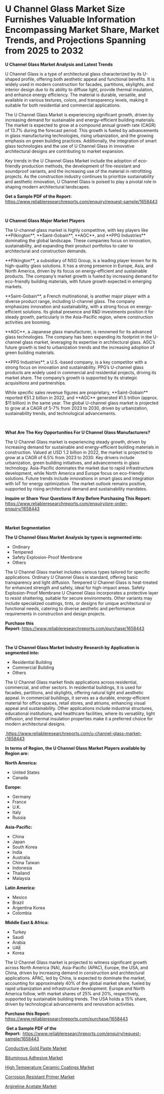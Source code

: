 <p><h1>U Channel Glass Market Size Furnishes Valuable Information Encompassing Market Share, Market Trends, and Projections Spanning from 2025 to 2032</h1></p><p><strong>U Channel Glass Market Analysis and Latest Trends</strong></p>
<p><p>U Channel Glass is a type of architectural glass characterized by its U-shaped profile, offering both aesthetic appeal and functional benefits. It is widely used in modern construction for facades, partitions, skylights, and interior design due to its ability to diffuse light, provide thermal insulation, and enhance energy efficiency. The material is durable, versatile, and available in various textures, colors, and transparency levels, making it suitable for both residential and commercial applications.</p><p>The U Channel Glass Market is experiencing significant growth, driven by increasing demand for sustainable and energy-efficient building materials. The market is expected to grow at a compound annual growth rate (CAGR) of 13.7% during the forecast period. This growth is fueled by advancements in glass manufacturing technologies, rising urbanization, and the growing emphasis on green building practices. Additionally, the integration of smart glass technologies and the use of U Channel Glass in innovative architectural designs are contributing to market expansion.</p><p>Key trends in the U Channel Glass Market include the adoption of eco-friendly production methods, the development of fire-resistant and soundproof variants, and the increasing use of the material in retrofitting projects. As the construction industry continues to prioritize sustainability and aesthetic innovation, U Channel Glass is poised to play a pivotal role in shaping modern architectural landscapes.</p></p>
<p><strong>Get a Sample PDF of the Report:&nbsp;</strong> <a href="https://www.reliableresearchreports.com/enquiry/request-sample/1658443?utm_campaign=38&utm_medium=2&utm_source=Github&utm_content=ia&utm_term=26012025&utm_id=u-channel-glass">https://www.reliableresearchreports.com/enquiry/request-sample/1658443</a></p>
<p>&nbsp;</p>
<p><strong>U Channel Glass Major Market Players</strong></p>
<p><p>The U-channel glass market is highly competitive, with key players like **Pilkington**, **Saint-Gobain**, **AGC**, and **PPG Industries** dominating the global landscape. These companies focus on innovation, sustainability, and expanding their product portfolios to cater to architectural and construction demands.</p><p>**Pilkington**, a subsidiary of NSG Group, is a leading player known for its high-quality glass solutions. It has a strong presence in Europe, Asia, and North America, driven by its focus on energy-efficient and sustainable products. The company’s market growth is fueled by increasing demand for eco-friendly building materials, with future growth expected in emerging markets.</p><p>**Saint-Gobain**, a French multinational, is another major player with a diverse product range, including U-channel glass. The company emphasizes innovation and sustainability, with a strong focus on energy-efficient solutions. Its global presence and R&D investments position it for steady growth, particularly in the Asia-Pacific region, where construction activities are booming.</p><p>**AGC**, a Japanese glass manufacturer, is renowned for its advanced glass technologies. The company has been expanding its footprint in the U-channel glass market, leveraging its expertise in architectural glass. AGC’s future growth is tied to urbanization trends and the increasing adoption of green building materials.</p><p>**PPG Industries**, a U.S.-based company, is a key competitor with a strong focus on innovation and sustainability. PPG’s U-channel glass products are widely used in commercial and residential projects, driving its market share. The company’s growth is supported by its strategic acquisitions and partnerships.</p><p>While specific sales revenue figures are proprietary, **Saint-Gobain** reported €51.2 billion in 2022, and **AGC** generated ¥1.5 trillion (approx. $11 billion) in the same year. The global U-channel glass market is projected to grow at a CAGR of 5-7% from 2023 to 2030, driven by urbanization, sustainability trends, and technological advancements.</p></p>
<p>&nbsp;</p>
<p><strong>What Are The Key Opportunities For U Channel Glass Manufacturers?</strong></p>
<p><p>The U Channel Glass market is experiencing steady growth, driven by increasing demand for sustainable and energy-efficient building materials in construction. Valued at USD 1.2 billion in 2022, the market is projected to grow at a CAGR of 6.5% from 2023 to 2030. Key drivers include urbanization, green building initiatives, and advancements in glass technology. Asia-Pacific dominates the market due to rapid infrastructure development, while North America and Europe focus on eco-friendly solutions. Future trends include innovations in smart glass and integration with IoT for energy optimization. The market outlook remains positive, supported by rising architectural demand and sustainability mandates.</p></p>
<p><strong>Inquire or Share Your Questions If Any Before Purchasing This Report:</strong> <a href="https://www.reliableresearchreports.com/enquiry/pre-order-enquiry/1658443?utm_campaign=38&utm_medium=2&utm_source=Github&utm_content=ia&utm_term=26012025&utm_id=u-channel-glass">https://www.reliableresearchreports.com/enquiry/pre-order-enquiry/1658443</a></p>
<p>&nbsp;</p>
<p><strong>Market Segmentation</strong></p>
<p><strong>The U Channel Glass Market Analysis by types is segmented into:</strong></p>
<p><ul><li>Ordinary</li><li>Tempered</li><li>Safety Explosion-Proof Membrane</li><li>Others</li></ul></p>
<p><p>The U Channel Glass market includes various types tailored for specific applications. Ordinary U Channel Glass is standard, offering basic transparency and light diffusion. Tempered U Channel Glass is heat-treated for enhanced strength and safety, ideal for high-impact areas. Safety Explosion-Proof Membrane U Channel Glass incorporates a protective layer to resist shattering, suitable for secure environments. Other variants may include specialized coatings, tints, or designs for unique architectural or functional needs, catering to diverse aesthetic and performance requirements in construction and design projects.</p></p>
<p><strong>Purchase this Report:&nbsp;</strong><a href="https://www.reliableresearchreports.com/purchase/1658443?utm_campaign=38&utm_medium=2&utm_source=Github&utm_content=ia&utm_term=26012025&utm_id=u-channel-glass">https://www.reliableresearchreports.com/purchase/1658443</a></p>
<p>&nbsp;</p>
<p><strong>The U Channel Glass Market Industry Research by Application is segmented into:</strong></p>
<p><ul><li>Residential Building</li><li>Commercial Building</li><li>Others</li></ul></p>
<p><p>The U Channel Glass market finds applications across residential, commercial, and other sectors. In residential buildings, it is used for facades, partitions, and skylights, offering natural light and aesthetic appeal. In commercial buildings, it serves as a durable, energy-efficient material for office spaces, retail stores, and atriums, enhancing visual appeal and sustainability. Other applications include industrial structures, educational institutions, and healthcare facilities, where its versatility, light diffusion, and thermal insulation properties make it a preferred choice for modern architectural designs.</p></p>
<p><a href="https://www.reliableresearchreports.com/u-channel-glass-market-r1658443?utm_campaign=38&utm_medium=2&utm_source=Github&utm_content=ia&utm_term=26012025&utm_id=u-channel-glass">&nbsp;https://www.reliableresearchreports.com/u-channel-glass-market-r1658443</a></p>
<p><strong>In terms of Region, the U Channel Glass Market Players available by Region are:</strong></p>
<p>
    <p> <strong> North America: </strong>
        <ul>
            <li>United States</li>
            <li>Canada</li>
        </ul>
        </p> 
    <p> <strong> Europe: </strong>
        <ul>
            <li>Germany</li>
            <li>France</li>
            <li>U.K.</li>
            <li>Italy</li>
            <li>Russia</li>
        </ul>
        </p> 
    <p> <strong> Asia-Pacific: </strong>
        <ul>
            <li>China</li>
            <li>Japan</li>
            <li>South Korea</li>
            <li>India</li>
            <li>Australia</li>
            <li>China Taiwan</li>
            <li>Indonesia</li>
            <li>Thailand</li>
            <li>Malaysia</li>
        </ul>
        </p> 
    <p> <strong> Latin America: </strong>
        <ul>
            <li>Mexico</li>
            <li>Brazil</li>
            <li>Argentina Korea</li>
            <li>Colombia</li>
        </ul>
        </p> 
    <p> <strong> Middle East & Africa: </strong>
        <ul>
            <li>Turkey</li>
            <li>Saudi</li>
            <li>Arabia</li>
            <li>UAE</li>
            <li>Korea</li>
        </ul>
    </p>
    </p>
<p><p>The U Channel Glass market is projected to witness significant growth across North America (NA), Asia-Pacific (APAC), Europe, the USA, and China, driven by increasing demand in construction and architectural applications. APAC, led by China, is expected to dominate the market, accounting for approximately 40% of the global market share, fueled by rapid urbanization and infrastructure development. Europe and North America follow, with market shares of 25% and 20%, respectively, supported by sustainable building trends. The USA holds a 15% share, driven by technological advancements and renovation activities.</p></p>
<p><strong>Purchase this Report: </strong><a href="https://www.reliableresearchreports.com/purchase/1658443?utm_campaign=38&utm_medium=2&utm_source=Github&utm_content=ia&utm_term=26012025&utm_id=u-channel-glass">https://www.reliableresearchreports.com/purchase/1658443</a></p>
<p>&nbsp;<strong>Get a Sample PDF of the Report:&nbsp;&nbsp;</strong><a href="https://www.reliableresearchreports.com/enquiry/request-sample/1658443?utm_campaign=38&utm_medium=2&utm_source=Github&utm_content=ia&utm_term=26012025&utm_id=u-channel-glass">https://www.reliableresearchreports.com/enquiry/request-sample/1658443</a></p>
<p><strong></strong></p>
<p><p><a href="https://github.com/biomochaben4/Market-Research-Report-List-1/blob/main/conductive-gold-paste-market.md?utm_campaign=38&utm_medium=2&utm_source=Github&utm_content=ia&utm_term=26012025&utm_id=u-channel-glass">Conductive Gold Paste Market</a></p><p><a href="https://github.com/penglatilles/Market-Research-Report-List-1/blob/main/bituminous-adhesive-market.md?utm_campaign=38&utm_medium=2&utm_source=Github&utm_content=ia&utm_term=26012025&utm_id=u-channel-glass">Bituminous Adhesive Market</a></p><p><a href="https://github.com/akaalahk/Market-Research-Report-List-1/blob/main/high-temperature-ceramic-coatings-market.md?utm_campaign=38&utm_medium=2&utm_source=Github&utm_content=ia&utm_term=26012025&utm_id=u-channel-glass">High Temperature Ceramic Coatings Market</a></p><p><a href="https://github.com/saaindosya/Market-Research-Report-List-1/blob/main/corrosion-resistant-primer-market.md?utm_campaign=38&utm_medium=2&utm_source=Github&utm_content=ia&utm_term=26012025&utm_id=u-channel-glass">Corrosion Resistant Primer Market</a></p><p><a href="https://github.com/agdonthisa/Market-Research-Report-List-1/blob/main/argireline-acetate-market.md?utm_campaign=38&utm_medium=2&utm_source=Github&utm_content=ia&utm_term=26012025&utm_id=u-channel-glass">Argireline Acetate Market</a></p></p>